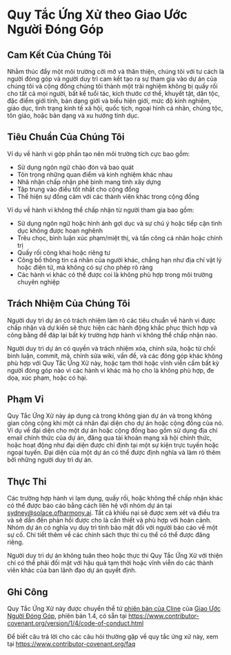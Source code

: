 # Quy Tắc Ứng Xử theo Giao Ước Người Đóng Góp

## Cam Kết Của Chúng Tôi

Nhằm thúc đẩy một môi trường cởi mở và thân thiện, chúng tôi
với tư cách là người đóng góp và người duy trì cam kết tạo ra sự tham gia vào dự án của chúng tôi và
cộng đồng chúng tôi thành một trải nghiệm không bị quấy rối cho tất cả mọi người, bất kể tuổi tác, kích thước
cơ thể, khuyết tật, dân tộc, đặc điểm giới tính, bản dạng giới và biểu hiện giới,
mức độ kinh nghiệm, giáo dục, tình trạng kinh tế xã hội, quốc tịch, ngoại hình
cá nhân, chủng tộc, tôn giáo, hoặc bản dạng và xu hướng tính dục.

## Tiêu Chuẩn Của Chúng Tôi

Ví dụ về hành vi góp phần tạo nên môi trường tích cực
bao gồm:

- Sử dụng ngôn ngữ chào đón và bao quát
- Tôn trọng những quan điểm và kinh nghiệm khác nhau
- Nhã nhặn chấp nhận phê bình mang tính xây dựng
- Tập trung vào điều tốt nhất cho cộng đồng
- Thể hiện sự đồng cảm với các thành viên khác trong cộng đồng

Ví dụ về hành vi không thể chấp nhận từ người tham gia bao gồm:

- Sử dụng ngôn ngữ hoặc hình ảnh gợi dục và sự chú ý hoặc tiếp cận tình dục
  không được hoan nghênh
- Trêu chọc, bình luận xúc phạm/miệt thị, và tấn công cá nhân hoặc chính trị
- Quấy rối công khai hoặc riêng tư
- Công bố thông tin cá nhân của người khác, chẳng hạn như địa chỉ vật lý hoặc điện tử,
  mà không có sự cho phép rõ ràng
- Các hành vi khác có thể được coi là không phù hợp trong
  môi trường chuyên nghiệp

## Trách Nhiệm Của Chúng Tôi

Người duy trì dự án có trách nhiệm làm rõ các tiêu chuẩn về hành vi
được chấp nhận và dự kiến sẽ thực hiện các hành động khắc phục thích hợp và công bằng để
đáp lại bất kỳ trường hợp hành vi không thể chấp nhận nào.

Người duy trì dự án có quyền và trách nhiệm xóa, chỉnh sửa, hoặc
từ chối bình luận, commit, mã, chỉnh sửa wiki, vấn đề, và các đóng góp khác
không phù hợp với Quy Tắc Ứng Xử này, hoặc tạm thời hoặc
vĩnh viễn cấm bất kỳ người đóng góp nào vì các hành vi khác mà họ cho là không phù hợp,
đe dọa, xúc phạm, hoặc có hại.

## Phạm Vi

Quy Tắc Ứng Xử này áp dụng cả trong không gian dự án và trong không gian công cộng
khi một cá nhân đại diện cho dự án hoặc cộng đồng của nó. Ví dụ về
đại diện cho một dự án hoặc cộng đồng bao gồm sử dụng địa chỉ email chính thức của dự án,
đăng qua tài khoản mạng xã hội chính thức, hoặc hoạt động như đại diện được chỉ định
tại một sự kiện trực tuyến hoặc ngoại tuyến. Đại diện của một dự án có thể được
định nghĩa và làm rõ thêm bởi những người duy trì dự án.

## Thực Thi

Các trường hợp hành vi lạm dụng, quấy rối, hoặc không thể chấp nhận khác có thể được
báo cáo bằng cách liên hệ với nhóm dự án tại sydney@solace.ofharmony.ai. Tất cả khiếu nại
sẽ được xem xét và điều tra và sẽ dẫn đến phản hồi được
cho là cần thiết và phù hợp với hoàn cảnh. Nhóm dự án có
nghĩa vụ duy trì tính bảo mật đối với người báo cáo về một sự cố.
Chi tiết thêm về các chính sách thực thi cụ thể có thể được đăng riêng.

Người duy trì dự án không tuân theo hoặc thực thi Quy Tắc Ứng Xử với thiện
chí có thể phải đối mặt với hậu quả tạm thời hoặc vĩnh viễn do các thành viên khác
của ban lãnh đạo dự án quyết định.

## Ghi Công

Quy Tắc Ứng Xử này được chuyển thể từ [phiên bản của Cline][cline_coc] của [Giao Ước Người Đóng Góp][homepage], phiên bản 1.4,
có sẵn tại https://www.contributor-covenant.org/version/1/4/code-of-conduct.html

[cline_coc]: https://github.com/cline/cline/blob/main/CODE_OF_CONDUCT.md
[homepage]: https://www.contributor-covenant.org

Để biết câu trả lời cho các câu hỏi thường gặp về quy tắc ứng xử này, xem tại
https://www.contributor-covenant.org/faq
